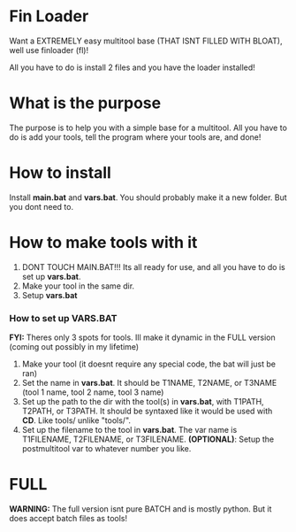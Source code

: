 # Fin Loader
Want a EXTREMELY easy multitool base (THAT ISNT FILLED WITH BLOAT), well use finloader (fl)!

All you have to do is install 2 files and you have the loader installed!

# What is the purpose
The purpose is to help you with a simple base for a multitool. All you have to do is add your tools, tell the program where your tools are, and done!

# How to install
Install **main.bat** and **vars.bat**.
You should probably make it a new folder. But you dont need to.

# How to make tools with it
1. DONT TOUCH MAIN.BAT!!! Its all ready for use, and all you have to do is set up **vars.bat**.
2. Make your tool in the same dir.
3. Setup **vars.bat**
### How to set up VARS.BAT
**FYI:** Theres only 3 spots for tools. Ill make it dynamic in the FULL version (coming out possibly in my lifetime)
1. Make your tool (it doesnt require any special code, the bat will just be ran)
2. Set the name in **vars.bat**. It should be T1NAME, T2NAME, or T3NAME (tool 1 name, tool 2 name, tool 3 name)
3. Set up the path to the dir with the tool(s) in **vars.bat**, with T1PATH, T2PATH, or T3PATH. It should be syntaxed like it would be used with **CD**. Like tools/ unlike "tools/".
4. Set up the filename to the tool in **vars.bat**. The var name is T1FILENAME, T2FILENAME, or T3FILENAME.
**(OPTIONAL)**: Setup the postmultitool var to whatever number you like.


# FULL
**WARNING:** The full version isnt pure BATCH and is mostly python. But it does accept batch files as tools!
